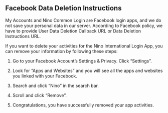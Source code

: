 ## Facebook Data Deletion Instructions

My Accounts and Nino Common Login are Facebook login apps, and we do not save your personal data in our server. According to Facebook policy, we have to provide User Data Deletion Callback URL or Data Deletion Instructions URL.

If you want to delete your activities for the Nino International Login App, you can remove your information by following these steps:

1. Go to your Facebook Account’s Settings & Privacy. Click “Settings”.

2. Look for “Apps and Websites” and you will see all the apps and websites you linked with your Facebook.

3. Search and click “Nino” in the search bar.

4. Scroll and click “Remove”.

5. Congratulations, you have successfully removed your app activities.